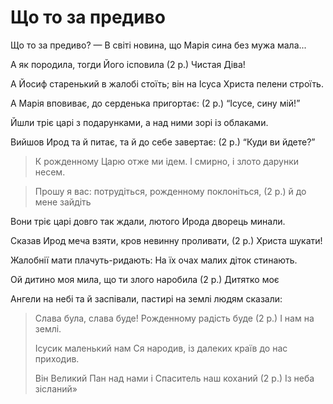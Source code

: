 Що то за предиво
================================================================

Що то за предиво? — В світі новина,
що Марія сина без мужа мала...

А як породила, тогди Його ісповила (2 р.)
Чистая Діва!

А Йосиф старенький в жалобі стоїть;
він на Ісуса Христа пелени строїть.

А Марія вповиває, до серденька пригортає: (2 p.)
<q>Ісусе, сину мій!</q>

Йшли тріє царі з подарунками,
а над ними зорі із облаками.

Вийшов Ирод та й питає, та й до себе завертає: (2 р.)
<q>Куди ви йдете?</q>

>	К рожденному Царю отже ми ідем.
>	І смирно, і злото дарунки несем.

>	Прошу я вас: потрудіться, рожденному поклоніться, (2 p.)
>	й до мене зайдіть

Вони тріє царі довго так ждали,
лютого Ирода дворець минали.

Сказав Ирод меча взяти, кров невинну проливати, (2 р.)
Христа шукати!

Жалобнії мати плачуть-ридають:
На їх очах малих діток стинають.

Ой дитино моя мила, що ти злого наробила (2 р.)
Дитятко моє

Ангели на небі та й заспівали,
пастирі на землі людям сказали:

>	Слава була, слава буде! Рожденному радість буде (2 р.)
>	І нам на землі.
>
>	Ісусик маленький нам Ся народив,
>	із далеких країв до нас приходив.
>
>	Він Великий Пан над нами і Спаситель наш коханий (2 р.)
>	Із неба зісланий»

